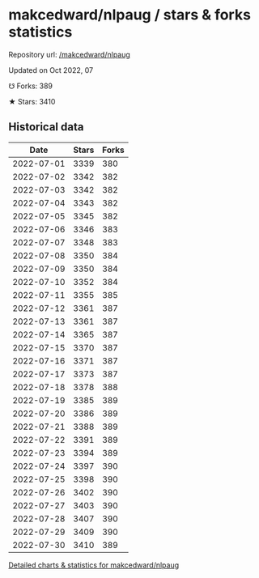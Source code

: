 # makcedward/nlpaug / stars & forks statistics

Repository url: [/makcedward/nlpaug](https://github.com/makcedward/nlpaug)

Updated on Oct 2022, 07

☋ Forks: 389

★ Stars: 3410

## Historical data
| Date | Stars | Forks |
|------|-------|-------|
| 2022-07-01 | 3339 | 380 | 
| 2022-07-02 | 3342 | 382 | 
| 2022-07-03 | 3342 | 382 | 
| 2022-07-04 | 3343 | 382 | 
| 2022-07-05 | 3345 | 382 | 
| 2022-07-06 | 3346 | 383 | 
| 2022-07-07 | 3348 | 383 | 
| 2022-07-08 | 3350 | 384 | 
| 2022-07-09 | 3350 | 384 | 
| 2022-07-10 | 3352 | 384 | 
| 2022-07-11 | 3355 | 385 | 
| 2022-07-12 | 3361 | 387 | 
| 2022-07-13 | 3361 | 387 | 
| 2022-07-14 | 3365 | 387 | 
| 2022-07-15 | 3370 | 387 | 
| 2022-07-16 | 3371 | 387 | 
| 2022-07-17 | 3373 | 387 | 
| 2022-07-18 | 3378 | 388 | 
| 2022-07-19 | 3385 | 389 | 
| 2022-07-20 | 3386 | 389 | 
| 2022-07-21 | 3388 | 389 | 
| 2022-07-22 | 3391 | 389 | 
| 2022-07-23 | 3394 | 389 | 
| 2022-07-24 | 3397 | 390 | 
| 2022-07-25 | 3398 | 390 | 
| 2022-07-26 | 3402 | 390 | 
| 2022-07-27 | 3403 | 390 | 
| 2022-07-28 | 3407 | 390 | 
| 2022-07-29 | 3409 | 390 | 
| 2022-07-30 | 3410 | 389 | 


[Detailed charts & statistics for makcedward/nlpaug](https://reviewgithub.com/rep/makcedward/nlpaug)
